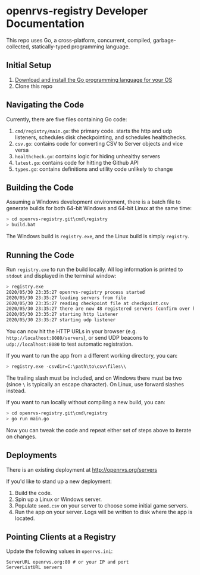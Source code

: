 # openrvs-registry Developer Documentation

This repo uses Go, a cross-platform, concurrent, compiled, garbage-collected, statically-typed programming language.

## Initial Setup

1. [Download and install the Go programming language for your OS](https://golang.org/doc/install)
1. Clone this repo

## Navigating the Code

Currently, there are five files containing Go code:

1. `cmd/registry/main.go`: the primary code. starts the http and udp listeners,
	schedules disk checkpointing, and schedules healthchecks.
1. `csv.go`: contains code for converting CSV to Server objects and vice versa
1. `healthcheck.go`: contains logic for hiding unhealthy servers
1. `latest.go`: contains code for hitting the Github API
1. `types.go`: contains definitions and utility code unlikely to change

## Building the Code

Assuming a Windows development environment, there is a batch file to generate builds for both 64-bit Windows and 64-bit Linux at the same time:

```bash
> cd openrvs-registry.git\cmd\registry
> build.bat
```

The Windows build is `registry.exe`, and the Linux build is simply `registry`.

## Running the Code

Run `registry.exe` to run the build locally. All log information is printed to `stdout` and displayed in the terminal window:

```bash
> registry.exe
2020/05/30 23:35:27 openrvs-registry process started
2020/05/30 23:35:27 loading servers from file
2020/05/30 23:35:27 reading checkpoint file at checkpoint.csv
2020/05/30 23:35:27 there are now 48 registered servers (confirm over http)
2020/05/30 23:35:27 starting http listener
2020/05/30 23:35:27 starting udp listener
```

You can now hit the HTTP URLs in your browser (e.g. `http://localhost:8080/servers`),
or send UDP beacons to `udp://localhost:8080` to test automatic registration.

If you want to run the app from a different working directory, you can:

```bash
> registry.exe -csvdir=C:\path\to\csv\files\\
```

The trailing slash must be included, and on Windows there must be two (since `\` is typically an escape character). On Linux, use forward slashes instead.

If you want to run locally without compiling a new build, you can:

```bash
> cd openrvs-registry.git\cmd\registry
> go run main.go
```

Now you can tweak the code and repeat either set of steps above to iterate on changes.

## Deployments

There is an existing deployment at http://openrvs.org/servers

If you'd like to stand up a new deployment:

1. Build the code.
1. Spin up a Linux or Windows server.
1. Populate `seed.csv` on your server to choose some initial game servers.
1. Run the app on your server. Logs will be written to disk where the app is located.

## Pointing Clients at a Registry

Update the following values in `openrvs.ini`:

```
ServerURL openrvs.org:80 # or your IP and port
ServerListURL servers
```

